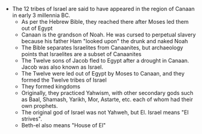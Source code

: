 - The 12 tribes of Israel are said to have appeared in the region of Canaan in early 3 millennia BC.
	- As per the Hebrew Bible, they reached there after Moses led them out of Egypt
	- Canaan is the grandson of Noah. He was cursed to perpetual slavery because his father Ham "looked upon" the drunk and naked Noah
	- The Bible separates Israelites from Canaanites, but archaeology points that Israelites are a subset of Canaanites
	- The Twelve sons of Jacob fled to Egypt after a drought in Canaan. Jacob was also known as Israel.
	- The Twelve were led out of Egypt by Moses to Canaan, and they formed the Twelve tribes of Israel
	- They formed kingdoms
	- Originally, they practiced Yahwism, with other secondary gods such as Baal, Shamash, Yarikh, Mor, Astarte, etc. each of whom had their own prophets.
	- The original god of Israel was not Yahweh, but El. Israel means "El strives".
	- Beth-el also means "House of El"